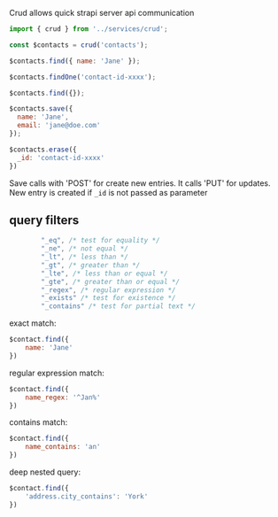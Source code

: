 Crud allows quick strapi server api communication

```javascript
import { crud } from '../services/crud';

const $contacts = crud('contacts');

$contacts.find({ name: 'Jane' });

$contacts.findOne('contact-id-xxxx');

$contacts.find({});

$contacts.save({
  name: 'Jane',
  email: 'jane@doe.com'
});

$contacts.erase({
  _id: 'contact-id-xxxx'
})
```

Save calls with 'POST' for create new entries. It calls 'PUT' for updates. New entry is created if  ```_id``` is not passed as parameter

## query filters

```javascript
        "_eq", /* test for equality */
        "_ne", /* not equal */
        "_lt", /* less than */
        "_gt", /* greater than */
        "_lte", /* less than or equal */
        "_gte", /* greater than or equal */
        "_regex", /* regular expression */
        "_exists" /* test for existence */
        "_contains" /* test for partial text */

```

exact match:

```javascript
$contact.find({
	name: 'Jane'
})
```

regular expression match:

```javascript
$contact.find({
	name_regex: '^Jan%'
})

```

contains match:

```javascript
$contact.find({
	name_contains: 'an'
})
```

deep nested query:

```javascript
$contact.find({
	'address.city_contains': 'York'
})
```



